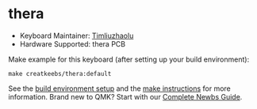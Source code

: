 # thera

* Keyboard Maintainer: [Timliuzhaolu](https://github.com/Timliuzhaolu)
* Hardware Supported: thera PCB

Make example for this keyboard (after setting up your build environment):

    make creatkeebs/thera:default

See the [build environment setup](https://docs.qmk.fm/#/getting_started_build_tools) and the [make instructions](https://docs.qmk.fm/#/getting_started_make_guide) for more information. Brand new to QMK? Start with our [Complete Newbs Guide](https://docs.qmk.fm/#/newbs).
